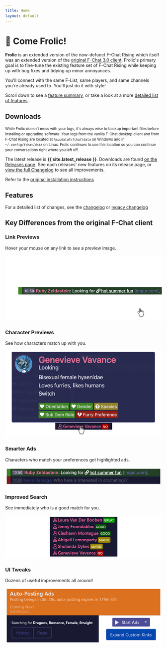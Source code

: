 ```yaml
---
title: Home
layout: default
---
```


# 🌺 Come Frolic!

**Frolic** is an extended version of the now-defunct F-Chat Rising which itself was an extended version of the [original F-Chat 3.0 client](https://wiki.f-list.net/F-Chat_3.0). Frolic's primary goal is to fine-tune the existing feature set of F-Chat Rising while keeping up with bug fixes and tidying up minor annoyances.


You'll connect with the same F-List, same players, and same channels you're already used to. You'll just do it with style!

Scroll down to see a [feature summary](#features), or take a look at a more [detailed list of features](https://github.com/Frolic-chat/Frolic/blob/master/README.md#key-differences)..


## Downloads
<small>While Frolic doesn't mess with your logs, it's always wise to backup important files before installing or upgrading software. Your logs from the vanilla F-Chat desktop client and from F-Chat Rising are located at `%appdata%\fchat\data` on Windows and in `~/.config/fchat/data` on Linux. Frolic continues to use this location so you can continue your conversations right where you left off.</small>

The latest release is **{{ site.latest_release }}**. Downloads are found [on the Releases page](https://github.com/Frolic-chat/Frolic/releases). See each releases' new features on its release page, or [view the full Changelog](https://github.com/Frolic-chat/Frolic/blob/master/CHANGELOG.md) to see all improvements.

Refer to the [original installation instructions](https://wiki.f-list.net/F-Chat_3.0/Installation)


## Features
For a detailed list of changes, see the [changelog](wiki/CHANGELOG.html) or [legacy changelog](wiki/CHANGELOG-legacy.md)

## Key Differences from the original F-Chat client

### Link Previews
Hover your mouse on any link to see a preview image.

![Link Previews](assets/images/link-preview.gif)

### Character Previews
See how characters match up with you.

![Character Previews](assets/images/character-preview.png)

### Smarter Ads
Characters who match your preferences get highlighted ads.

![Smarter Ads](assets/images/smarter-ads.png)

### Improved Search
See immediately who is a good match for you.

![Improved Search](assets/images/improved-search.png)

### UI Tweaks
Dozens of useful improvements all around!

![UI Tweaks](assets/images/ui-tweaks.png)
